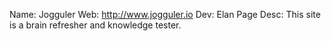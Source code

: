 Name: Jogguler
Web: http://www.jogguler.io
Dev: Elan Page
Desc: This site is a brain refresher and knowledge tester.
